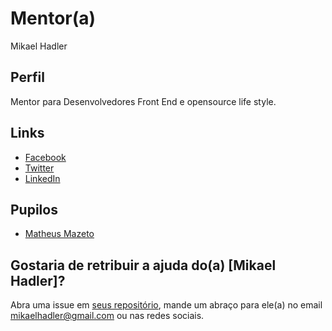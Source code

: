 # Mentor(a)

Mikael Hadler

## Perfil

Mentor para Desenvolvedores Front End e opensource life style.

## Links

* [Facebook](https://www.facebook.com/profile.php?id=100011593187579)
* [Twitter](https://twitter.com/mikaelhadler)
* [LinkedIn](https://www.linkedin.com/in/mikaelhadler)

## Pupilos
- [Matheus Mazeto](../../pupils/profiles/matheus_mazeto.md)

## Gostaria de retribuir a ajuda do(a) [Mikael Hadler]?

Abra uma issue em [seus repositório](https://github.com/mikaelhadler?tab=repositories), mande um abraço para ele(a) no email mikaelhadler@gmail.com ou nas redes sociais.

